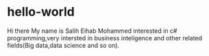 # hello-world
Hi there
My name is Salih Eihab Mohammed
interested in c# programming,very intersted in business inteligence and other related fields(Big data,data science and so on).
